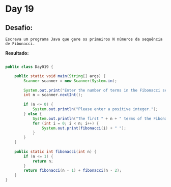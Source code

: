 # Day 19

## Desafio:

	Escreva um programa Java que gere os primeiros N números da sequência de Fibonacci.

**Resultado:**

```java

public class Day019 {

    public static void main(String[] args) {
        Scanner scanner = new Scanner(System.in);
        
        System.out.print("Enter the number of terms in the Fibonacci sequence: ");
        int n = scanner.nextInt();
        
        if (n <= 0) {
            System.out.println("Please enter a positive integer.");
        } else {
            System.out.println("The first " + n + " terms of the Fibonacci sequence are:");
            for (int i = 0; i < n; i++) {
                System.out.print(fibonacci(i) + " ");
            }
        }
    }
    
    public static int fibonacci(int n) {
        if (n <= 1) {
            return n;
        }
        return fibonacci(n - 1) + fibonacci(n - 2);
    }
}
